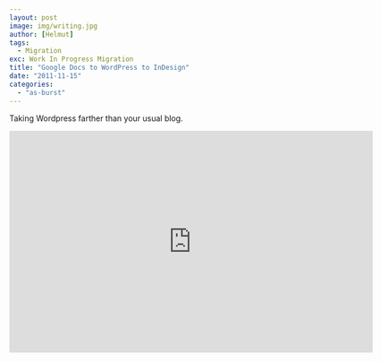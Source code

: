 ```yaml
---
layout: post
image: img/writing.jpg
author: [Helmut]
tags:
  - Migration
exc: Work In Progress Migration
title: "Google Docs to WordPress to InDesign"
date: "2011-11-15"
categories: 
  - "as-burst"
---
```


Taking Wordpress farther than your usual blog. 

<iframe src="http://www.screenr.com/embed/8J8s" frameborder="0" height="396" width="650"></iframe>
